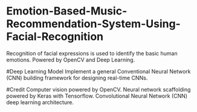 # Emotion-Based-Music-Recommendation-System-Using-Facial-Recognition
 Recognition of facial expressions is used to identify the basic human emotions. Powered by OpenCV and Deep Learning.

#Deep Learning Model
Implement a general Conventional Neural Network (CNN) building framework for designing real-time CNNs.

#Credit
Computer vision powered by OpenCV.
Neural network scaffolding powered by Keras with Tensorflow.
Convolutional Neural Network (CNN) deep learning architecture. 
